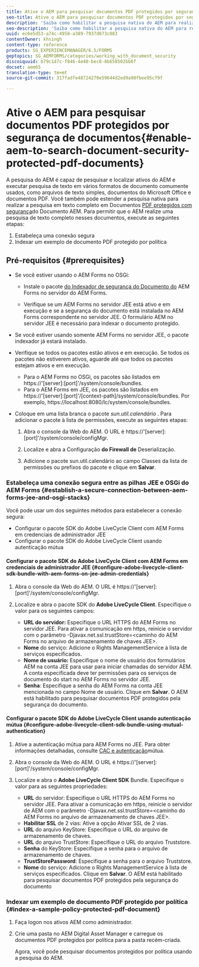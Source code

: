 ```yaml
---
title: Ative o AEM para pesquisar documentos PDF protegidos por segurança de documentos
seo-title: Ative o AEM para pesquisar documentos PDF protegidos por segurança de documentos
description: 'Saiba como habilitar a pesquisa nativa do AEM para realizar a pesquisa de texto completo em documentos PDF protegidos por DRM.  '
seo-description: 'Saiba como habilitar a pesquisa nativa do AEM para realizar a pesquisa de texto completo em documentos PDF protegidos por DRM.  '
uuid: ec6e5d53-a74c-4958-a389-7937d073c083
contentOwner: khsingh
content-type: reference
products: SG_EXPERIENCEMANAGER/6.5/FORMS
geptopics: SG_AEMFORMS/categories/working_with_document_security
discoiquuid: b79c147c-f846-4e48-bec0-8b658502bb6f
docset: aem65
translation-type: tm+mt
source-git-commit: 317fadfe48724270e59644d2ed9a90fbee95cf9f

---
```



# Ative o AEM para pesquisar documentos PDF protegidos por segurança de documentos{#enable-aem-to-search-document-security-protected-pdf-documents}

A pesquisa do AEM é capaz de pesquisar e localizar ativos do AEM e executar pesquisa de texto em vários formatos de documento comumente usados, como arquivos de texto simples, documentos do Microsoft Office e documentos PDF. Você também pode estender a pesquisa nativa para realizar a pesquisa em texto completo em Documentos [PDF protegidos com segurança](../../forms/using/admin-help/document-security.md)do Documento AEM. Para permitir que o AEM realize uma pesquisa de texto completo nesses documentos, execute as seguintes etapas:

1. Estabeleça uma conexão segura
1. Indexar um exemplo de documento PDF protegido por política

## Pré-requisitos {#prerequisites}

* Se você estiver usando o AEM Forms no OSGi:

   * Instale o pacote [do Indexador de segurança do Documento do](https://helpx.adobe.com/aem-forms/kb/aem-forms-releases.html) AEM Forms no servidor do AEM Forms.

   * Verifique se um AEM Forms no servidor JEE está ativo e em execução e se a segurança do documento está instalada no AEM Forms correspondente no servidor JEE. O formulário AEM no servidor JEE é necessário para indexar o documento protegido.

* Se você estiver usando somente AEM Forms no servidor JEE, o pacote indexador já estará instalado.
* Verifique se todos os pacotes estão ativos e em execução. Se todos os pacotes não estiverem ativos, aguarde até que todos os pacotes estejam ativos e em execução.

   * Para o AEM Forms no OSGi, os pacotes são listados em https://&#39;[server]:[port]&#39;/system/console/bundles.
   * Para o AEM Forms em JEE, os pacotes são listados em https://&#39;[server]:[port]&#39;/[context-path]/system/console/bundles. Por exemplo, https://localhost:8080/lc/system/console/bundles.

* Coloque em uma lista branca o pacote *sun.util.calendário* . Para adicionar o pacote à lista de permissões, execute as seguintes etapas:

   1. Abra o console da Web do AEM. O URL é https://&#39;[server]:[port]&#39;/system/console/configMgr.
   1. Localize e abra a Configuração **do Firewall de** Deserialização.

   1. Adicione o pacote sun.util.calendário ao campo Classes da lista de permissões ou prefixos do pacote e clique em **Salvar**.

### Estabeleça uma conexão segura entre as pilhas JEE e OSGi do AEM Forms {#establish-a-secure-connection-between-aem-forms-jee-and-osgi-stacks}

Você pode usar um dos seguintes métodos para estabelecer a conexão segura:

* Configurar o pacote SDK do Adobe LiveCycle Client com AEM Forms em credenciais de administrador JEE
* Configurar o pacote SDK do Adobe LiveCycle Client usando autenticação mútua

#### Configurar o pacote SDK do Adobe LiveCycle Client com AEM Forms em credenciais de administrador JEE {#configure-adobe-livecycle-client-sdk-bundle-with-aem-forms-on-jee-admin-credentials}

1. Abra o console da Web do AEM. O URL é https://&#39;[server]:[port]&#39;/system/console/configMgr.
1. Localize e abra o pacote SDK do **Adobe LiveCycle Client**. Especifique o valor para os seguintes campos:

   * **URL do servidor:** Especifique o URL HTTPS do AEM Forms no servidor JEE. Para ativar a comunicação em https, reinicie o servidor com o parâmetro -Djavax.net.ssl.trustStore=&lt;caminho do AEM Forms no arquivo de armazenamento de chaves JEE>.
   * **Nome** do serviço: Adicione o Rights ManagementService à lista de serviços especificados.
   * **Nome de usuário:** Especifique o nome de usuário dos formulários AEM na conta JEE para usar para iniciar chamadas do servidor AEM. A conta especificada deve ter permissões para os serviços de documento do start no AEM Forms no servidor JEE.
   * **Senha**: Especifique a senha do AEM Forms na conta JEE mencionada no campo Nome de usuário.
   Clique em **Salvar**. O AEM está habilitado para pesquisar documentos PDF protegidos pela segurança do documento.

#### Configurar o pacote SDK do Adobe LiveCycle Client usando autenticação mútua {#configure-adobe-livecycle-client-sdk-bundle-using-mutual-authentication}

1. Ative a autenticação mútua para AEM Forms no JEE. Para obter informações detalhadas, consulte [CAC e autenticação](https://helpx.adobe.com/livecycle/kb/cac-mutual-authentication.html)mútua.
1. Abra o console da Web do AEM. O URL é https://&#39;[server]:[port]&#39;/system/console/configMgr.
1. Localize e abra o **Adobe LiveCycle Client SDK** Bundle. Especifique o valor para as seguintes propriedades:

   * **URL** do servidor: Especifique o URL HTTPS do AEM Forms no servidor JEE. Para ativar a comunicação em https, reinicie o servidor de AEM com o parâmetro -Djavax.net.ssl.trustStore=&lt;caminho do AEM Forms no arquivo de armazenamento de chaves JEE>.
   * **Habilitar SSL** de 2 vias: Ative a opção Ativar SSL de 2 vias.
   * **URL** do arquivo KeyStore: Especifique o URL do arquivo de armazenamento de chaves.
   * **URL** do arquivo TrustStore: Especifique o URL do arquivo Truststore.
   * **Senha** do KeyStore: Especifique a senha para o arquivo de armazenamento de chaves.
   * **TrustStorePassword**: Especifique a senha para o arquivo Truststore.
   * **Nome** do serviço: Adicione o Rights ManagementService à lista de serviços especificados.
   Clique em **Salvar**. O AEM está habilitado para pesquisar documentos PDF protegidos pela segurança do documento

### Indexar um exemplo de documento PDF protegido por política {#index-a-sample-policy-protected-pdf-document}

1. Faça logon nos ativos AEM como administrador.
1. Crie uma pasta no AEM Digital Asset Manager e carregue os documentos PDF protegidos por política para a pasta recém-criada.

   Agora, você pode pesquisar documentos protegidos por política usando a pesquisa do AEM.

